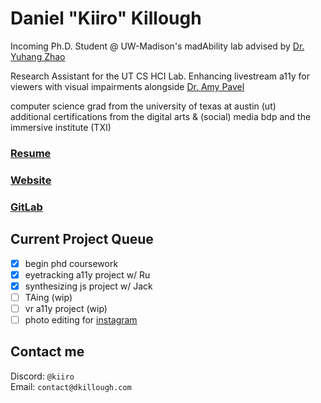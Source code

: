 # Daniel "Kiiro" Killough

Incoming Ph.D. Student @ UW-Madison's madAbility lab advised by [Dr. Yuhang Zhao](https://www.yuhangz.com)

Research Assistant for the UT CS HCI Lab. Enhancing livestream a11y for viewers with visual impairments alongside [Dr. Amy Pavel](https://amypavel.com/)

computer science grad from the university of texas at austin (ut)
\
additional certifications from the digital arts & (social) media bdp and the immersive institute (TXI)

### [Resume](https://drive.google.com/file/d/1XQNgKpj7f27nfYVgPPQ7o2KsROVk_Dnu/view)
### [Website](https://dkillough.com/)
### [GitLab](https://gitlab.com/dkillough)

## Current Project Queue
- [x] begin phd coursework
- [x] eyetracking a11y project w/ Ru
- [x] synthesizing js project w/ Jack
- [ ] TAing (wip)
- [ ] vr a11y project (wip)
- [ ] photo editing for [instagram](https://www.instagram.com/de.kilo/)

## Contact me
Discord: `@kiiro`\
Email: `contact@dkillough.com`
